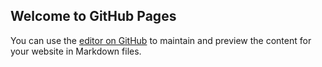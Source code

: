 ## Welcome to GitHub Pages

You can use the [editor on GitHub](https://github.com/BeatBrackerz/OBIS_project/edit/master/README.md) to maintain and preview the content for your website in Markdown files.
